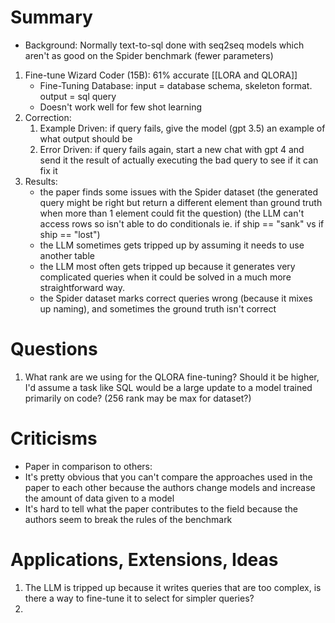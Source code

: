 # Summary
- Background: Normally text-to-sql done with seq2seq models which aren't as good on the Spider benchmark (fewer parameters)
1. Fine-tune Wizard Coder (15B): 61% accurate [[LORA and QLORA]]
	- Fine-Tuning Database: input = database schema, skeleton format.            output = sql query
	- Doesn't work well for few shot learning 
2. Correction: 
	1. Example Driven: if query fails, give the model (gpt 3.5) an example of what output should be 
	2. Error Driven: if query fails again, start a new chat with gpt 4 and send it the result of actually executing the bad query to see if it can fix it
3. Results: 
	- the paper finds some issues with the Spider dataset (the generated query might be right but return a different element than ground truth when more than 1 element could fit the question) (the LLM can't access rows so isn't able to do conditionals ie. if ship == "sank" vs if ship == "lost")
	- the LLM sometimes gets tripped up by assuming it needs to use another table 
	- the LLM most often gets tripped up because it generates very complicated queries when it could be solved in a much more straightforward way. 
	- the Spider dataset marks correct queries wrong (because it mixes up naming), and sometimes the ground truth isn't correct
# Questions
1. What rank are we using for the QLORA fine-tuning? Should it be higher, I'd assume a task like SQL would be a large update to a model trained primarily on code? (256 rank may be max for dataset?)
# Criticisms
- Paper in comparison to others:
- It's pretty obvious that you can't compare the approaches used in the paper to each other because the authors change models and increase the amount of data given to a model
- It's hard to tell what the paper contributes to the field because the authors seem to break the rules of the benchmark

# Applications, Extensions, Ideas
1. The LLM is tripped up because it writes queries that are too complex, is there a way to fine-tune it to select for simpler queries?
2. 